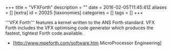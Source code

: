 +++
title = "VFXForth"
description = ""
date = 2016-02-05T11:45:41Z
aliases = []
[extra]
id = 20025
[taxonomies]
categories = []
tags = []
+++



'''VFX Forth''' features a kernel written to the ANS Forth standard. VFX Forth includes the VFX optimising code generator which produces the fastest, tightest Forth code available.

* [http://www.mpeforth.com/software.htm MicroProcessor Engineering]
